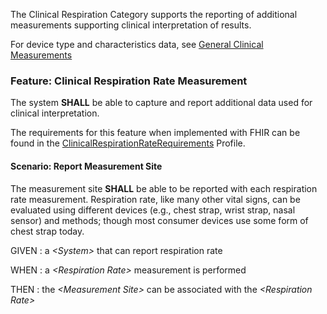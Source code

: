 The Clinical Respiration Category supports the reporting of additional measurements
supporting clinical interpretation of results.

For device type and characteristics data, see [General Clinical Measurements](general_clinical_measurements.html)
### <span class='glyphicon glyphicon-phone'/> <span class='glyphicon glyphicon-dashboard'/> <span class='glyphicon glyphicon-cloud'/> <a name='clinical_respiration_rate'>Feature: Clinical Respiration Rate Measurement</a>

The system **SHALL** be able to capture and report additional data used for clinical interpretation.


The requirements for this feature when implemented with FHIR can be found in the [ClinicalRespirationRateRequirements](StructureDefinition-ClinicalRespirationRateRequirements.html) Profile.

#### <span class='glyphicon text-success glyphicon-phone'/> <span class='glyphicon text-success glyphicon-dashboard'/> <span class='glyphicon text-success glyphicon-cloud'/> <a name='report-measurement-site'>Scenario: Report Measurement Site</a>

The measurement site **SHALL** be able to be reported with each respiration rate measurement.
Respiration rate, like many other vital signs, can be evaluated using different devices (e.g., chest strap, wrist strap, nasal sensor) and methods;
though most consumer devices use some form of chest strap today.

GIVEN
: a <i>&lt;System&gt;</i> that can report respiration rate

WHEN
: a <i>&lt;Respiration Rate&gt;</i> measurement is performed

THEN
: the <i>&lt;Measurement Site&gt;</i> can be associated with the <i>&lt;Respiration Rate&gt;</i> 

